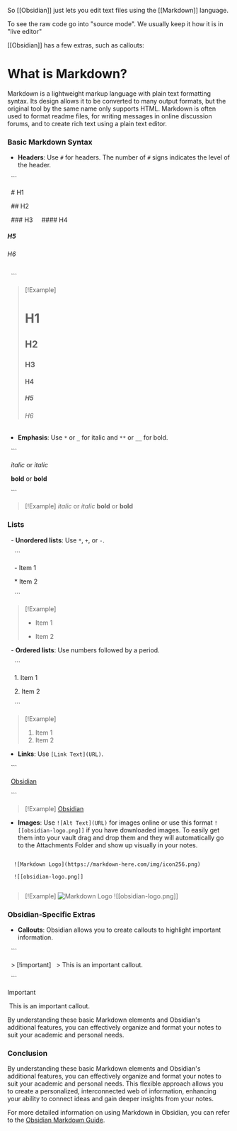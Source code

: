 So [[Obsidian]] just lets you edit text files using the [[Markdown]] language.

To see the raw code go into "source mode". We usually keep it how it is in "live editor"

[[Obsidian]] has a few extras, such as callouts:
  
# What is Markdown?

Markdown is a lightweight markup language with plain text formatting syntax. Its design allows it to be converted to many output formats, but the original tool by the same name only supports HTML. Markdown is often used to format readme files, for writing messages in online discussion forums, and to create rich text using a plain text editor.

### Basic Markdown Syntax

- **Headers**: Use `#` for headers. The number of `#` signs indicates the level of the header.

  ```

  # H1

  ## H2

  ### H3
  
  #### H4

  ##### H5
  
  ###### H6

  ```

>[!Example]
># H1
>## H2
>### H3
>#### H4
>##### H5
>###### H6

- **Emphasis**: Use `*` or `_` for italic and `**` or `__` for bold.

  ```

  *italic* or _italic_

  **bold** or __bold__

  ```

>[!Example]
>*italic* or _italic_
>**bold** or __bold__
### Lists

  - **Unordered lists**: Use `*`, `+`, or `-`.

    ```

    - Item 1

    * Item 2

    ```

>[!Example]
> - Item 1
> * Item 2

  - **Ordered lists**: Use numbers followed by a period.

    ```

    1. Item 1

    2. Item 2

    ```

>[!Example]
> 1. Item 1
> 2.  Item 2

- **Links**: Use `[Link Text](URL)`.

  ```

  [Obsidian](https://obsidian.md)

  ```

> [!Example]
>   [Obsidian](https://obsidian.md)

- **Images**: Use `![Alt Text](URL)` for images online or use this format ```![[obsidian-logo.png]]``` if you have downloaded images. To easily get them into your vault drag and drop them and they will automatically go to the Attachments Folder and show up visually in your notes.

```

  ![Markdown Logo](https://markdown-here.com/img/icon256.png)
  
  ![[obsidian-logo.png]]
  
```

> [!Example]
> ![Markdown Logo](https://markdown-here.com/img/icon256.png)
> ![[obsidian-logo.png]]

### Obsidian-Specific Extras

- **Callouts**: Obsidian allows you to create callouts to highlight important information.

  ```

  > [!important]
  > This is an important callout.

  ```

> [!important]
 This is an important callout.

By understanding these basic Markdown elements and Obsidian's additional features, you can effectively organize and format your notes to suit your academic and personal needs.

### Conclusion

By understanding these basic Markdown elements and Obsidian's additional features, you can effectively organize and format your notes to suit your academic and personal needs. This flexible approach allows you to create a personalized, interconnected web of information, enhancing your ability to connect ideas and gain deeper insights from your notes.

For more detailed information on using Markdown in Obsidian, you can refer to the [Obsidian Markdown Guide](https://help.obsidian.md/Editing+and+formatting/Basic+formatting+syntax).
